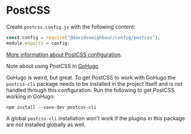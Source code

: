 # PostCSS

Create `postcss.config.js` with the following content:

```js
const config = require("@davidsneighbour/config/postcss");
module.exports = config;
```

[More information about PostCSS configuration](https://github.com/postcss/postcss).

Note about using PostCSS in [GoHugo](https://gohugo.io)

GoHugo is weird, but great. To get PostCSS to work with GoHugo the `postcss-cli` package needs to be installed in the
project itself and is not handled through this configuration. Run the following to get PostCSS working in GoHugo:

```shell
npm install --save-dev postcss-cli
```

A global `postcss-cli` installation won't work if the plugins in this package are not installed globally as well.

